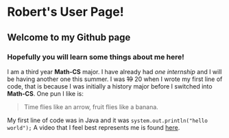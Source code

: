# Robert's User Page!
## Welcome to my Github page
### Hopefully you will learn some things about me here!

I am a third year **Math-CS** major. I have already had *one internship* and I will be having another one this summer.
I was ~~19~~ 20 when I wrote my first line of code, that is because I was initially a history major before I switched into 
**Math-CS**. One pun I like is: 

>Time flies like an arrow, fruit flies like a banana.

My first line of code was in Java and it was `system.out.println("hello world");`
A video that I feel best represents me is found [here](https://tinyurl.com/yux39ajn).